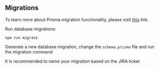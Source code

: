 ## Migrations

To learn more about Prisma migration functionality, please visit [this](https://www.prisma.io/docs/concepts/components/prisma-migrate) link.

Run database migrations:

```
npm run migrate
```

Generate a new database migration, change the `schema.prisma` file and run the migration command

It is recommended to name your migration based on the JIRA ticket
